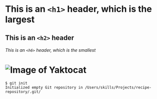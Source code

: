 # This is an `<h1>` header, which is the largest

## This is an `<h2>` header

###### This is an `<h6>` header, which is the smallest
# ![Image of Yaktocat](https://octodex.github.com/images/yaktocat.png)

```
$ git init
Initialized empty Git repository in /Users/skills/Projects/recipe-repository/.git/
```
